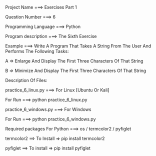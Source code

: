 Project Name ===> Exercises Part 1

Question Number ===> 6

Programming Language ===> Python

Program description ===> The Sixth Exercise

Example ===> Write A Program That Takes A String From The User And Performs The Following Tasks:

A => Enlarge And Display The First Three Characters Of That String

B => Minimize And Display The First Three Characters Of That String

Description Of Files:

practice_6_linux.py ===> For Linux [Ubuntu Or Kali]

For Run ===> python practice_6_linux.py

practice_6_windows.py ===> For Windows

For Run ===> python practice_6_windows.py

Required packages For Python ===> os / termcolor2 / pyfiglet

termcolor2 ==> To Install => pip install termcolor2

pyfiglet ==> To install => pip install pyfiglet
